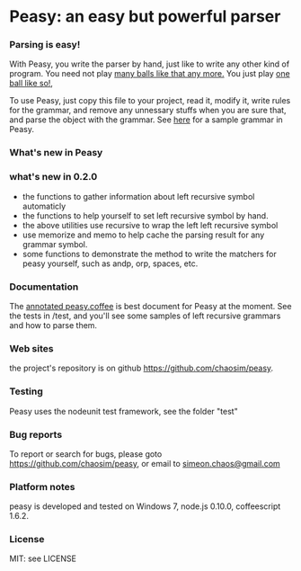 # Peasy: an easy but powerful parser
### Parsing is easy!

With Peasy, you write the parser by hand, just like to write any other kind of program.
You need not play [many balls like that any more.](https://raw.github.com/chaosim/peasy/master/ballacrobatics.jpg)
You just play [one ball like so!](https://raw.github.com/chaosim/peasy/master/dolphinball.jpg),

To use Peasy, just copy this file to your project, read it, modify it, write rules for the grammar, and
remove any unnessary stuffs when you are sure that, and parse the object with the grammar.
See [here](#peasysample) for a sample grammar in Peasy.

### What's new in Peasy
### what's new in 0.2.0
* the functions to gather information about left recursive symbol automaticly
* the functions to help yourself to set left recursive symbol by hand.
* the above utilities use recursive to wrap the left left recursive symbol
* use memorize and memo to help cache the parsing result for any grammar symbol.
* some functions to demonstrate the method to write the matchers for peasy yourself, such as andp, orp, spaces, etc.

### Documentation
The [annotated peasy.coffee](http://chaosim.github.io/peasy/doc/peasy.html) is best document for Peasy at the moment.
See the tests in /test, and you'll see some samples of left recursive grammars and how to parse them.

### Web sites
the project's repository is on github <https://github.com/chaosim/peasy>.

### Testing
Peasy uses the nodeunit test framework, see the folder "test"

### Bug reports
To report or search for bugs, please goto <https://github.com/chaosim/peasy>, or email to simeon.chaos@gmail.com

### Platform notes
peasy is developed and tested on Windows 7, node.js 0.10.0, coffeescript 1.6.2.

### License
MIT: see LICENSE

